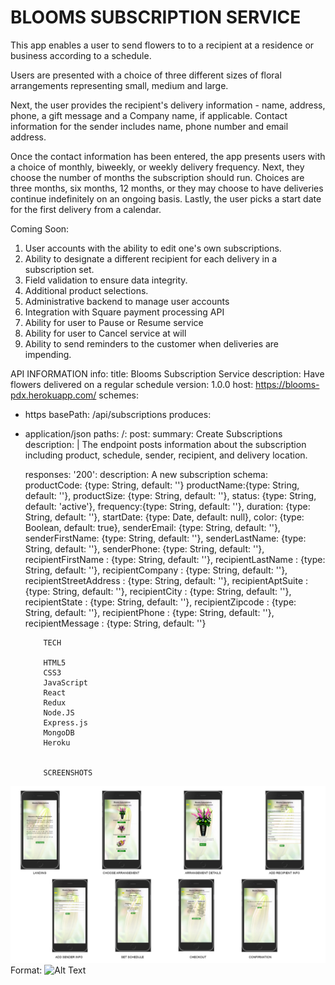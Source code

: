 # BLOOMS SUBSCRIPTION SERVICE

This app enables a user to send flowers to to a recipient at a residence or business according to a schedule.

Users are presented with a choice of three different sizes of floral arrangements representing small, medium and large. 

Next, the user provides the recipient's delivery information - name, address, phone, a gift message and a Company name, if applicable. Contact information for the sender includes name, phone number and email address.

Once the contact information has been entered, the app presents users with a choice of monthly, biweekly, or weekly delivery frequency. Next, they choose the number of months the subscription should run. Choices are three months, six months, 12 months, or they may choose to have deliveries continue indefinitely on an ongoing basis. Lastly, the user picks a start date for the first delivery from a calendar.

Coming Soon:
 1) User accounts with the ability to edit one's own subscriptions.
 2) Ability to designate a different recipient for each delivery in a subscription set.
 3) Field validation to ensure data integrity.
 4) Additional product selections.
 5) Administrative backend to manage user accounts
 6) Integration with Square payment processing API
 7) Ability for user to Pause or Resume service
 8) Ability for user to Cancel service at will
 9) Ability to send reminders to the customer when deliveries are impending.


API INFORMATION
info:
  title: Blooms Subscription Service
  description: Have flowers delivered on a regular schedule
  version: 1.0.0
host: https://blooms-pdx.herokuapp.com/
schemes:
  - https
basePath: /api/subscriptions
produces:
  - application/json
paths:
  /:
    post:
      summary: Create Subscriptions
      description: |
        The  endpoint posts information about the subscription
        including product, schedule, sender, recipient, and delivery location.

      responses:
        '200':
          description: A new subscription
          schema:
            productCode: {type: String, default: ''}
            productName:{type: String, default: ''},
            productSize: {type: String, default: ''},
            status: {type: String, default: 'active'},
            frequency:{type: String, default: ''},
            duration: {type: String, default: ''},
            startDate: {type: Date, default: null},
            color: {type: Boolean, default: true},
            senderEmail: {type: String, default: ''},
            senderFirstName: {type: String, default: ''},
            senderLastName: {type: String, default: ''},
            senderPhone: {type: String, default: ''},
            recipientFirstName : {type: String, default: ''},
            recipientLastName :  {type: String, default: ''},
            recipientCompany :  {type: String, default: ''},
            recipientStreetAddress :  {type: String, default: ''},
            recipientAptSuite :  {type: String, default: ''},
            recipientCity :  {type: String, default: ''},
            recipientState :  {type: String, default: ''},
            recipientZipcode :  {type: String, default: ''},
            recipientPhone :  {type: String, default: ''},
            recipientMessage :  {type: String, default: ''}

            
            TECH 

            HTML5
            CSS3
            JavaScript
            React
            Redux
            Node.JS
            Express.js
            MongoDB
            Heroku
          
            
            SCREENSHOTS
![GitHub Logo](/screenshots/screenshot.jpg)
Format: ![Alt Text](url)
